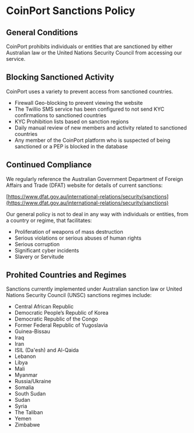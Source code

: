 # CoinPort Sanctions Policy

## General Conditions

CoinPort prohibits individuals or entities that are sanctioned by either Australian law or the United Nations Security Council from accessing our service.

## Blocking Sanctioned Activity

CoinPort uses a variety to prevent access from sanctioned countries.

*   Firewall Geo-blocking to prevent viewing the website
*   The Twillio SMS service has been configured to not send KYC confirmations to sanctioned countries
*   KYC Prohibition lists based on sanction regions
*   Daily manual review of new members and activity related to sanctioned countries
*   Any member of the CoinPort platform who is suspected of being sanctioned or a PEP is blocked in the database

## Continued Compliance

We regularly reference the Australian Government Department of Foreign Affairs and Trade (DFAT) website for details of current sanctions:

[https://www.dfat.gov.au/international-relations/security/sanctions](https://www.dfat.gov.au/international-relations/security/sanctions)

Our general policy is not to deal in any way with individuals or entities, from a country or regime, that facilitates:

*   Proliferation of weapons of mass destruction
*   Serious violations or serious abuses of human rights
*   Serious corruption
*   Significant cyber incidents
*   Slavery or Servitude

## Prohited Countries and Regimes

Sanctions currently implemented under Australian sanction law or United Nations Security Council (UNSC) sanctions regimes include:

*   Central African Republic
*   Democratic People’s Republic of Korea
*   Democratic Republic of the Congo
*   Former Federal Republic of Yugoslavia
*   Guinea-Bissau
*   Iraq
*   Iran
*   ISIL (Da'esh) and Al-Qaida
*   Lebanon
*   Libya
*   Mali
*   Myanmar
*   Russia/Ukraine
*   Somalia
*   South Sudan
*   Sudan
*   Syria
*   The Taliban
*   Yemen
*   Zimbabwe